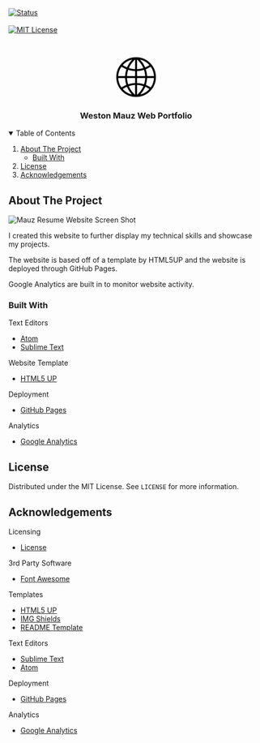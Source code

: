 <!-- PROJECT SHIELDS -->

<!-- ![Language][language-shield] -->
<!-- [![Contributors][contributors-shield]][contributors-url] -->
<!-- [![Forks][forks-shield]][forks-url] -->
<!-- [![Stargazers][stars-shield]][stars-url]
[![Issues][issues-shield]][issues-url] -->
[![Status][status-shield]][status-link]
<br />
<br />
[![MIT License][license-shield]][license-url]



<!-- PROJECT LOGO -->
<br />
<p align="center">
  <a href="https://github.com/wmauz677/personalWeb">
    <img src="icons/web.png" alt="Logo" width="80" height="80">
  </a>

  <h3 align="center">Weston Mauz Web Portfolio</h3>

  <p align="center">
    <!--     A comprehensive web portfolio -->
    <!-- <br />
    <a href="https://github.com"><strong>Explore the docs »</strong></a>
    <br /> -->
    <!-- <br />
    <a href="https://github.com">View Demo</a>
    ·
    <a href="https://github.com">Report Bug</a>
    ·
    <a href="https://github.com">Request Feature</a> -->
  </p>
</p>



<!-- TABLE OF CONTENTS -->
<details open="open">
  <summary>Table of Contents</summary>
  <ol>
    <li>
      <a href="#about-the-project">About The Project</a>
      <ul>
        <li><a href="#built-with">Built With</a></li>
      </ul>
    </li>
    <!-- <li>
      <a href="#getting-started">Getting Started</a>
      <ul>
        <li><a href="#prerequisites">Prerequisites</a></li>
        <li><a href="#installation">Installation</a></li>
      </ul>
    </li> -->
    <!-- <li><a href="#usage">Usage</a></li>
    <li><a href="#roadmap">Roadmap</a></li>
    <li><a href="#contributing">Contributing</a></li> -->
    <li><a href="#license">License</a></li>
    <!-- <li><a href="#contact">Contact</a></li> -->
    <li><a href="#acknowledgements">Acknowledgements</a></li>
  </ol>
</details>



<!-- ABOUT THE PROJECT -->
## About The Project

![Mauz Resume Website Screen Shot][product-screenshot]

I created this website to further display my technical skills and showcase my projects.

The website is based off of a template by HTML5UP and the website is deployed through GitHub Pages.

Google Analytics are built in to monitor website activity.

### Built With

Text Editors
* [Atom](https://atom.io)
* [Sublime Text](https://www.sublimetext.com)

Website Template
* [HTML5 UP](https://html5up.net)

Deployment
* [GitHub Pages](https://pages.github.com)

Analytics
* [Google Analytics](https://marketingplatform.google.com/about/analytics/)


<!-- GETTING STARTED -->
<!-- ## Getting Started

This is an example of how you may give instructions on setting up your project locally.
To get a local copy up and running follow these simple example steps.

### Prerequisites

This is an example of how to list things you need to use the software and how to install them.
* npm
  ```sh
  npm install npm@latest -g
  ``` -->

<!-- ### Installation

1. Get a free API Key at [https://example.com](https://example.com)
2. Clone the repo
   ```sh
   git clone https://github.com/your_username_/Project-Name.git
   ```
3. Install NPM packages
   ```sh
   npm install
   ```
4. Enter your API in `config.js`
   ```JS
   const API_KEY = 'ENTER YOUR API';
   ``` -->



<!-- USAGE EXAMPLES -->
<!-- ## Usage

Use this space to show useful examples of how a project can be used. Additional screenshots, code examples and demos work well in this space. You may also link to more resources.

_For more examples, please refer to the [Documentation](https://example.com)_ -->



<!-- ROADMAP -->
<!-- ## Roadmap

See the [open issues](https://github.com/username/project/issues) for a list of proposed features (and known issues). -->



<!-- CONTRIBUTING -->
<!-- ## Contributing

Contributions are what make the open source community such an amazing place to be learn, inspire, and create. Any contributions you make are **greatly appreciated**.

1. Fork the Project
2. Create your Feature Branch (`git checkout -b feature/AmazingFeature`)
3. Commit your Changes (`git commit -m 'Add some AmazingFeature'`)
4. Push to the Branch (`git push origin feature/AmazingFeature`)
5. Open a Pull Request -->



<!-- LICENSE -->
## License

Distributed under the MIT License. See `LICENSE` for more information.



<!-- CONTACT -->
<!-- ## Contact

Weston Mauz - [@your_twitter](https://twitter.com/your_username) - email@email.com -->


<!-- ACKNOWLEDGEMENTS -->
## Acknowledgements
Licensing
* [License](https://opensource.org/licenses/MIT)

3rd Party Software
* [Font Awesome](https://fontawesome.com)

Templates
* [HTML5 UP](https://html5up.net)
* [IMG Shields](https://shields.io)
* [README Template](https://github.com/othneildrew/Best-README-Template)

Text Editors
* [Sublime Text](https://www.sublimetext.com)
* [Atom](https://atom.io)

Deployment
* [GitHub Pages](https://pages.github.com)

Analytics
* [Google Analytics](https://marketingplatform.google.com/about/analytics/)





<!-- MARKDOWN LINKS & IMAGES -->
<!-- https://www.markdownguide.org/basic-syntax/#reference-style-links -->
[language-shield]: https://img.shields.io/github/languages/top/wmauz677/personalWeb?style=for-the-badge
[status-shield]: https://img.shields.io/website?down_color=lightgrey&down_message=offline&style=for-the-badge&up_color=green&up_message=online&url=https%3A%2F%2Fwmauz677.github.io%2FMauz-Portfolio-Web%2Findex.html
[status-link]: https://wmauz677.github.io/personalWeb/
[license-shield]: https://img.shields.io/github/license/wmauz677/personalWeb?color=red&style=for-the-badge
[license-url]: https://github.com/wmauz677/personalWeb/blob/gh-pages/LICENSE
[product-screenshot]: images/main-screenshot.png
